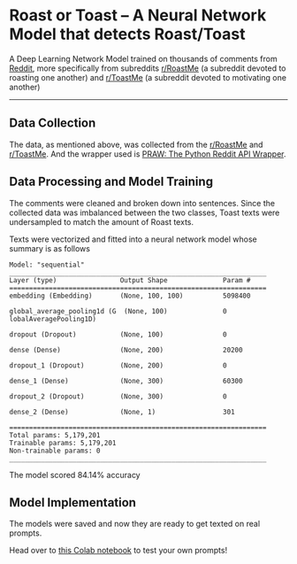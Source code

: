 # Roast or Toast – A Neural Network Model that detects Roast/Toast

A Deep Learning Network Model trained on thousands of comments from [Reddit](https://www.reddit.com/), more specifically from subreddits [r/RoastMe](https://www.reddit.com/r/RoastMe) (a subreddit devoted to roasting one another) and [r/ToastMe](https://www.reddit.com/r/ToastMe) (a subreddit devoted to motivating one another)

---

## Data Collection

The data, as mentioned above, was collected from the [r/RoastMe](https://www.reddit.com/r/RoastMe) and [r/ToastMe](https://www.reddit.com/r/ToastMe). And the wrapper used is [PRAW: The Python Reddit API Wrapper](https://praw.readthedocs.io/).

## Data Processing and Model Training

The comments were cleaned and broken down into sentences. Since the collected data was imbalanced between the two classes, Toast texts were undersampled to match the amount of Roast texts.

Texts were vectorized and fitted into a neural network model whose summary is as follows

```plaintext
Model: "sequential"
_________________________________________________________________
Layer (type)                Output Shape              Param #   
=================================================================
embedding (Embedding)       (None, 100, 100)          5098400   
                                                                
global_average_pooling1d (G  (None, 100)              0         
lobalAveragePooling1D)                                          
                                                                
dropout (Dropout)           (None, 100)               0         
                                                                
dense (Dense)               (None, 200)               20200     
                                                                
dropout_1 (Dropout)         (None, 200)               0         
                                                                
dense_1 (Dense)             (None, 300)               60300     
                                                                
dropout_2 (Dropout)         (None, 300)               0         
                                                                
dense_2 (Dense)             (None, 1)                 301       
                                                                
=================================================================
Total params: 5,179,201
Trainable params: 5,179,201
Non-trainable params: 0
_________________________________________________________________
```
The model scored 84.14% accuracy

## Model Implementation

The models were saved and now they are ready to get texted on real prompts.

Head over to [this Colab notebook](https://colab.research.google.com/drive/13rnnhbheW96ycWDNxZeq8oyF0cJKiuh5?usp=sharing) to test your own prompts!
